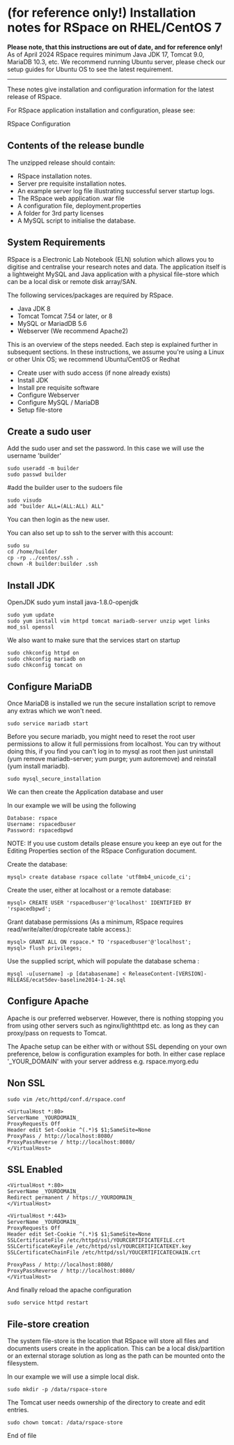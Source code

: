 (for reference only!) Installation notes for RSpace on RHEL/CentOS 7
==============================================

**Please note, that this instructions are out of date, and for reference only!** 
As of April 2024 RSpace requires minimum Java JDK 17, Tomcat 9.0, MariaDB 10.3, etc.
We recommend running Ubuntu server, please check our setup guides for Ubuntu OS to see the latest requirement. 

-------------------------------

These notes give installation and configuration information for the latest 
release of RSpace.

For RSpace application installation and configuration, please see:

RSpace Configuration

Contents of the release bundle
-------------------------------

The unzipped release should contain:

* RSpace installation notes.
* Server pre requisite installation notes.
* An example server log file illustrating successful server startup logs.
* The RSpace web application .war file
* A configuration file, deployment.properties
* A folder for 3rd party licenses
* A MySQL script to initialise the database. 


System Requirements
---------------------------

RSpace is a Electronic Lab Notebook (ELN) solution which allows you to digitise and centralise your research notes and data.
The application itself is a lightweight MySQL and Java application with a physical file-store which can be a local disk or remote disk array/SAN. 

The following services/packages are required by RSpace.

* Java JDK 8
* Tomcat Tomcat 7.54 or later,  or 8
* MySQL or MariadDB  5.6 
* Webserver (We recommend Apache2)

This is an overview of the steps needed. Each step is explained further in subsequent sections.
In these instructions, we assume you're using a Linux or other Unix OS; we recommend Ubuntu/CentOS or Redhat

* Create user with sudo access (if none already exists)
* Install JDK
* Install pre requisite software
* Configure Webserver
* Configure MySQL / MariaDB
* Setup file-store

Create a sudo user
-----------------------------

Add the sudo user and set the password. In this case we will use the username 'builder'

    sudo useradd -m builder
    sudo passwd builder

#add the builder user to the sudoers file

    sudo visudo
    add "builder ALL=(ALL:ALL) ALL"

You can then login as the new user.

You can also set up to ssh to the server with this account:
    
    sudo su
    cd /home/builder
    cp -rp ../centos/.ssh .
    chown -R builder:builder .ssh

Install JDK
-----------------------------

OpenJDK
    sudo yum install java-1.8.0-openjdk

    sudo yum update
    sudo yum install vim httpd tomcat mariadb-server unzip wget links mod_ssl openssl
  
We also want to make sure that the services start on startup

    sudo chkconfig httpd on
    sudo chkconfig mariadb on
    sudo chkconfig tomcat on

Configure MariaDB
-----------------------------

Once MariaDB is installed we run the secure installation script to remove any extras which we won't need.

    sudo service mariadb start

Before you secure mariadb, you might need to reset the root user
permissions to allow it full permissions from localhost.  You can try
without doing this, if you find you can't log in to mysql as root then
just uninstall (yum remove mariadb-server; yum purge; yum autoremove)
and reinstall (yum install mariadb).

    sudo mysql_secure_installation

We can then create the Application database and user

In our example we will be using the following

    Database: rspace
    Username: rspacedbuser
    Password: rspacedbpwd

NOTE: If you use custom details please ensure you keep an eye out for the Editing Properties section of the RSpace Configuration document.

Create the database:

    mysql> create database rspace collate 'utf8mb4_unicode_ci';

Create the user, either at localhost or a remote database: 

    mysql> CREATE USER 'rspacedbuser'@'localhost' IDENTIFIED BY 'rspacedbpwd';

Grant database permissions (As a minimum, RSpace requires read/write/alter/drop/create table access.):

    mysql> GRANT ALL ON rspace.* TO 'rspacedbuser'@'localhost';
	mysql> flush privileges;

Use the supplied script, which will populate the database schema :

    mysql -u[username] -p [databasename] < ReleaseContent-[VERSION]-RELEASE/ecat5dev-baseline2014-1-24.sql


Configure Apache 
-----------------------------

Apache is our preferred webserver. However, there is nothing stopping you from using other servers such as nginx/lighthttpd etc. as long as they can proxy/pass on requests to Tomcat.

The Apache setup can be either with or without SSL depending on your own preference, below is configuration examples for both. In either case replace '_YOUR_DOMAIN' with your server address e.g. rspace.myorg.edu

Non SSL
----------------

    sudo vim /etc/httpd/conf.d/rspace.conf

    <VirtualHost *:80>
    ServerName _YOURDOMAIN_
    ProxyRequests Off
    Header edit Set-Cookie ^(.*)$ $1;SameSite=None
    ProxyPass / http://localhost:8080/
    ProxyPassReverse / http://localhost:8080/
    </VirtualHost>

SSL Enabled
----------------

    <VirtualHost *:80>
    ServerName _YOURDOMAIN_
    Redirect permanent / https://_YOURDOMAIN_
    </VirtualHost>

    <VirtualHost *:443>
	ServerName _YOURDOMAIN_
	ProxyRequests Off
    Header edit Set-Cookie ^(.*)$ $1;SameSite=None
	SSLCertificateFile /etc/httpd/ssl/YOURCERTIFICATEFILE.crt
	SSLCertificateKeyFile /etc/httpd/ssl/YOURCERTIFICATEKEY.key
	SSLCertificateChainFile /etc/httpd/ssl/YOUCERTIFICATECHAIN.crt
   
	ProxyPass / http://localhost:8080/
	ProxyPassReverse / http://localhost:8080/
    </VirtualHost>

And finally reload the apache configuration

    sudo service httpd restart


File-store creation
-----------------------------

The system file-store is the location that RSpace will store all files and documents users create in the application. This can be a local disk/partition or an external storage solution as long as the path can be mounted onto the filesystem.

In our example we will use a simple local disk. 

    sudo mkdir -p /data/rspace-store

The Tomcat user needs ownership of the directory to create and edit entries.

    sudo chown tomcat: /data/rspace-store


End of file

